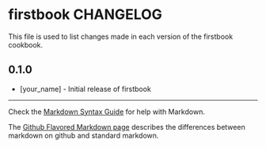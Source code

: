 # firstbook CHANGELOG

This file is used to list changes made in each version of the firstbook cookbook.

## 0.1.0
- [your_name] - Initial release of firstbook

- - -
Check the [Markdown Syntax Guide](http://daringfireball.net/projects/markdown/syntax) for help with Markdown.

The [Github Flavored Markdown page](http://github.github.com/github-flavored-markdown/) describes the differences between markdown on github and standard markdown.
